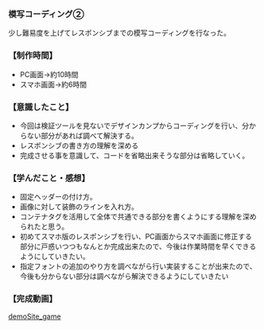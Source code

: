 ### 模写コーディング②
少し難易度を上げてレスポンシブまでの模写コーディングを行なった。

### 【制作時間】
  - PC画面→約10時間
  - スマホ画面→約6時間

### 【意識したこと】

  - 今回は検証ツールを見ないでデザインカンプからコーディングを行い、分からない部分があれば調べて解決する。
  - レスポンシブの書き方の理解を深める
  - 完成させる事を意識して、コードを省略出来そうな部分は省略していく。

### 【学んだこと・感想】

  - 固定ヘッダーの付け方。
  - 画像に対して装飾のラインを入れ方。
  - コンテナタグを活用して全体で共通できる部分を書くようにする理解を深められたと思う。
  - 初めてスマホ版のレスポンシブを行い、PC画面からスマホ画面に修正する部分に戸惑いつつもなんとか完成出来たので、今後は作業時間を早くできるようにしていきたい。
  - 指定フォントの追加のやり方を調べながら行い実装することが出来たので、今後も分からない部分は調べながら解決できるようにしていきたい

### 【完成動画】

[demoSite_game](https://youtu.be/LTaQnNrWpdM)

